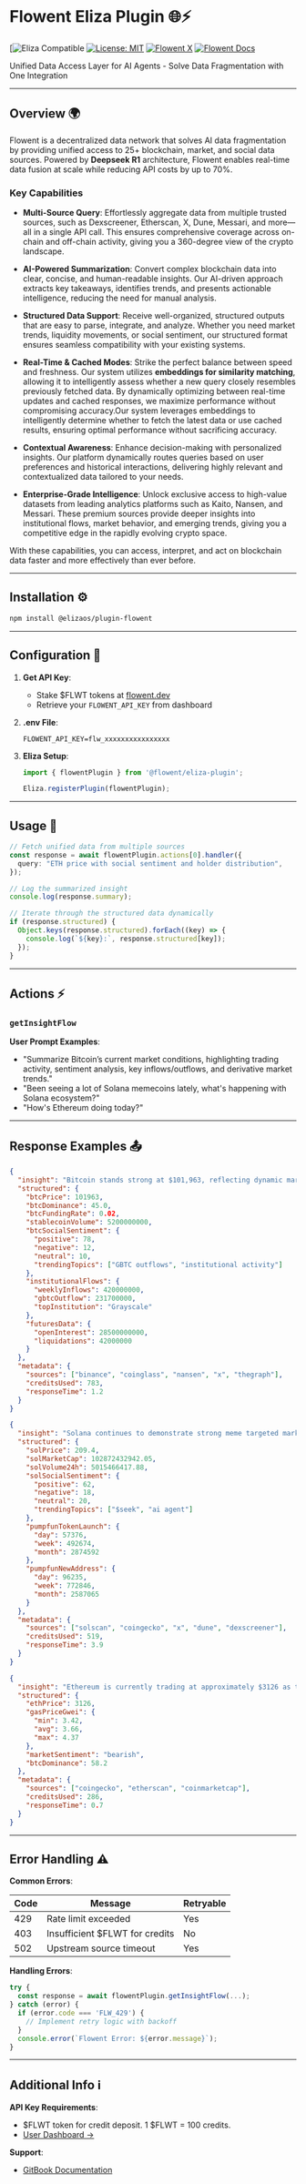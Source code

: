 # Flowent Eliza Plugin 🌐⚡

[![![Eliza Compatible](https://img.shields.io/badge/ElizaOS-Plugin%20Ready-7C3AED)](https://elizaos.com)
[![License: MIT](https://img.shields.io/badge/License-MIT-blue.svg)](LICENSE)
[![Flowent X](https://img.shields.io/badge/Flowent-%40flowentdev-1DA1F2)](https://x.com/flowentdev)
[![Flowent Docs](https://img.shields.io/badge/Docs-GitBook-FF9B00)](https://docs.flowent.dev)

Unified Data Access Layer for AI Agents - Solve Data Fragmentation with One Integration

---

## Overview 🌍

Flowent is a decentralized data network that solves AI data fragmentation by providing unified access to 25+ blockchain, market, and social data sources. Powered by **Deepseek R1** architecture, Flowent enables real-time data fusion at scale while reducing API costs by up to 70%.

### **Key Capabilities**

- **Multi-Source Query**: Effortlessly aggregate data from multiple trusted sources, such as Dexscreener, Etherscan, X, Dune, Messari, and more—all in a single API call. This ensures comprehensive coverage across on-chain and off-chain activity, giving you a 360-degree view of the crypto landscape.

- **AI-Powered Summarization**: Convert complex blockchain data into clear, concise, and human-readable insights. Our AI-driven approach extracts key takeaways, identifies trends, and presents actionable intelligence, reducing the need for manual analysis.

- **Structured Data Support**: Receive well-organized, structured outputs that are easy to parse, integrate, and analyze. Whether you need market trends, liquidity movements, or social sentiment, our structured format ensures seamless compatibility with your existing systems.

- **Real-Time & Cached Modes**: Strike the perfect balance between speed and freshness. Our system utilizes **embeddings for similarity matching**, allowing it to intelligently assess whether a new query closely resembles previously fetched data. By dynamically optimizing between real-time updates and cached responses, we maximize performance without compromising accuracy.Our system leverages embeddings to intelligently determine whether to fetch the latest data or use cached results, ensuring optimal performance without sacrificing accuracy.

- **Contextual Awareness**: Enhance decision-making with personalized insights. Our platform dynamically routes queries based on user preferences and historical interactions, delivering highly relevant and contextualized data tailored to your needs.

- **Enterprise-Grade Intelligence**: Unlock exclusive access to high-value datasets from leading analytics platforms such as Kaito, Nansen, and Messari. These premium sources provide deeper insights into institutional flows, market behavior, and emerging trends, giving you a competitive edge in the rapidly evolving crypto space.


With these capabilities, you can access, interpret, and act on blockchain data faster and more effectively than ever before.

---

## Installation ⚙️

```bash
npm install @elizaos/plugin-flowent
```

---
## Configuration 🔑

1. **Get API Key**:
   - Stake $FLWT tokens at [flowent.dev](https://flowent.dev)
   - Retrieve your `FLOWENT_API_KEY` from dashboard

2. **.env File**:
   ```env
   FLOWENT_API_KEY=flw_xxxxxxxxxxxxxxxx
   ```

3. **Eliza Setup**:
   ```typescript
   import { flowentPlugin } from '@flowent/eliza-plugin';
   
   Eliza.registerPlugin(flowentPlugin);
   ```

---

## Usage 🚀

```typescript
// Fetch unified data from multiple sources  
const response = await flowentPlugin.actions[0].handler({  
  query: "ETH price with social sentiment and holder distribution",  
});  

// Log the summarized insight  
console.log(response.summary);  

// Iterate through the structured data dynamically  
if (response.structured) {  
  Object.keys(response.structured).forEach((key) => {  
    console.log(`${key}:`, response.structured[key]);  
  });  
}  
```

---

## Actions ⚡

### `getInsightFlow`

**User Prompt Examples**:
- "Summarize Bitcoin’s current market conditions, highlighting trading activity, sentiment analysis, key inflows/outflows, and derivative market trends."
- "Been seeing a lot of Solana memecoins lately, what's happening with Solana ecosystem?"
- "How's Ethereum doing today?"

---
## Response Examples 📤

```json
{
  "insight": "Bitcoin stands strong at $101,963, reflecting dynamic market activity in a period of both challenges and opportunities. Despite a notable GBTC outflow of $231.7 million last week—which suggests some short-term selling pressure from the Grayscale Bitcoin Trust—the market remains buoyed by robust institutional inflows, recorded at $420 million weekly. BTC dominance is holding at 45.0%, while the funding rate of 0.02 indicates a stable perpetual futures market. In addition, the stablecoin volume has increased to $5.2 billion, ensuring ample liquidity. Social sentiment remains largely positive with 78% positive feedback, and the trending topics now include 'GBTC outflows' and 'institutional activity,' underlining the dual narrative of caution and optimism among market participants. Futures data further reinforce these dynamics, showing an open interest of $28.5 billion alongside liquidations of $42 million, collectively reflecting the ongoing trading volatility.",
  "structured": {
    "btcPrice": 101963,
    "btcDominance": 45.0,
    "btcFundingRate": 0.02,
    "stablecoinVolume": 5200000000,
    "btcSocialSentiment": {
      "positive": 78,
      "negative": 12,
      "neutral": 10,
      "trendingTopics": ["GBTC outflows", "institutional activity"]
    },
    "institutionalFlows": {
      "weeklyInflows": 420000000,
      "gbtcOutflow": 231700000,
      "topInstitution": "Grayscale"
    },
    "futuresData": {
      "openInterest": 28500000000,
      "liquidations": 42000000
    }
  },
  "metadata": {
    "sources": ["binance", "coinglass", "nansen", "x", "thegraph"],
    "creditsUsed": 783,
    "responseTime": 1.2
  }
}
```

```json
{
  "insight": "Solana continues to demonstrate strong meme targeted market activity, with SOL standing strong at $209.4 above $200 support and a total market capitalization of approximately $102.87 billion. Over the past 24 hours, trading volume has reached $5.02 billion, reflecting active investor engagement. On the social front, sentiment is 62% positive, with trending topics like '$seek' and 'AI agent', indicating growing interest in AI-related developments within the Solana ecosystem. Pump.fun, the popular token launchpad, remains highly active, facilitating 57,376 new token launches today, 492,674 in the past week, and nearly 2.87 million this month. Additionally, new wallet addresses interacting with Pump.fun have surged, with 96,235 new users today, 772,846 this week, and a staggering 2.58 million over the past month, highlighting sustained retail interest and adoption.",
  "structured": {
    "solPrice": 209.4,
    "solMarketCap": 102872432942.05,
    "solVolume24h": 5015466417.88,
    "solSocialSentiment": {
      "positive": 62,
      "negative": 18,
      "neutral": 20,
      "trendingTopics": ["$seek", "ai agent"]
    },
    "pumpfunTokenLaunch": {
      "day": 57376,
      "week": 492674,
      "month": 2874592
    },
    "pumpfunNewAddress": {
      "day": 96235,
      "week": 772846,
      "month": 2587065
    }
  },
  "metadata": {
    "sources": ["solscan", "coingecko", "x", "dune", "dexscreener"],
    "creditsUsed": 519,
    "responseTime": 3.9
  }
}
```

```json
{
  "insight": "Ethereum is currently trading at approximately $3126 as the market faces a correction, signaling cautious sentiment among investors. Despite the broader market volatility, network efficiency remains solid with gas fees ranging between 3.62 and 4.37 gwei, ensuring low transaction costs. At the same time, Bitcoin’s strong position is evident with a high dominance of around 58.2%, underscoring its appeal relative to altcoins during this period of market correction.",
  "structured": {
    "ethPrice": 3126,
    "gasPriceGwei": {
      "min": 3.42,
      "avg": 3.66,
      "max": 4.37
    },
    "marketSentiment": "bearish",
    "btcDominance": 58.2
  },
  "metadata": {
    "sources": ["coingecko", "etherscan", "coinmarketcap"],
    "creditsUsed": 286,
    "responseTime": 0.7
  }
}

```
---

## Error Handling ⚠️

**Common Errors**:

| Code | Message                        | Retryable |
| ---- | ------------------------------ | --------- |
| 429  | Rate limit exceeded            | Yes       |
| 403  | Insufficient $FLWT for credits | No        |
| 502  | Upstream source timeout        | Yes       |

**Handling Errors**:
```typescript
try {
  const response = await flowentPlugin.getInsightFlow(...);
} catch (error) {
  if (error.code === 'FLW_429') {
    // Implement retry logic with backoff
  }
  console.error(`Flowent Error: ${error.message}`);
}
```

---

## Additional Info ℹ️

**API Key Requirements**:
- $FLWT token for credit deposit. 1 $FLWT = 100 credits.
- [User Dashboard →](https://flowent.dev/dashboard)

**Support**:
- [GitBook Documentation](https://docs.flowent.dev)